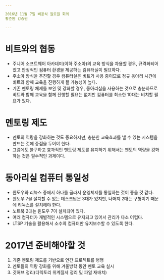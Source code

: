 ```yaml
---

2016년 11월 7일 비공식 원로원 회의
황준원 강승원

---
```


# 비트와의 협동
- 주니어 소프트웨어 아카데미(이하 주소아)의 교육 방식을 차용할 경우, 규격화되어 있고 안정적인 컴퓨터 환경을 제공하는 컴퓨터실이 필요하다.
- 주소아 방식을 추진할 경우 컴퓨터실은 비트가 사용 중이므로 정규 동아리 시간에 비트와 함께 교육을 진행하게 될 가능성이 높다.
- 기존 멘토링 체제를 보완 및 강화할 경우, 동아리실을 사용하는 것으로 충분하므로 비트와 함께 교육을 함께 진행할 필요는 없지만 컴퓨터를 최소한 10대는 비치할 필요가 있다.

# 멘토링 제도
- 멘토의 역량을 강화하는 것도 중요하지만, 충분한 교육효과를 낼 수 있는 시스템을 만드는 것에 중점을 두어야 한다.
- 그럼에도 불구하고 효과적인 멘토링 제도를 유지하기 위해서는 멘토의 역량을 강화하는 것은 필수적인 과제이다.

# 동아리실 컴퓨터 통일성
- 윈도우와 리눅스 중에서 하나를 골라서 운영체제를 통일하는 것이 좋을 것 같다.
- 윈도우 7을 설치할 수 있는 데스크탑은 3대가 있지만, 나머지 2대는 구형이기 때문에 리눅스를 설치해야 한다.
- 노트북 2대는 윈도우 7이 설치되어 있다.
- 여러 컴퓨터가 개별적인 시스템으로 유지되고 있어서 관리가 다소 어렵다.
- LTSP 기술을 활용해서 소수의 컴퓨터만 유지보수할 수 있도록 한다.

<!-- LAN 부팅을 우선순위로 설정하면 기존 윈도우 환경은 포맷할 필요가 없을지 모른다. -->

# 2017년 준비해야할 것
1. 기존 멘토링 제도를 기반으로 연간 프로젝트를 병행
2. 멘토들의 역량 강화를 위해 겨울방학 동안 멘토 교육 실시
3. 깃허브 정리(디렉토리 위계질서 정리 및 파일 재배치)
